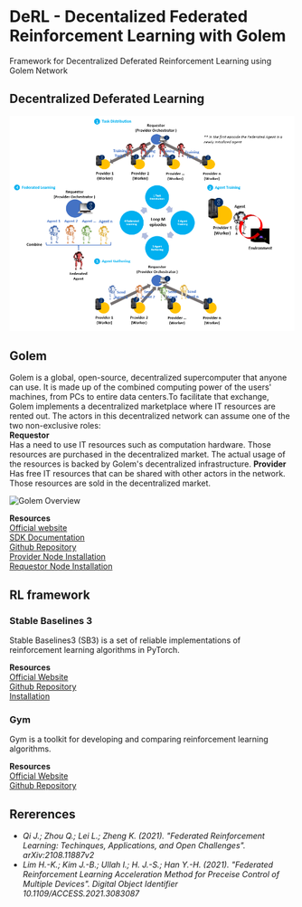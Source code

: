 # DeRL - Decentalized Federated Reinforcement Learning with Golem
Framework for Decentralized Deferated Reinforcement Learning using Golem Network

## Decentralized Deferated Learning 
![RL_training_worflow](https://github.com/pietromosca1994/DeRL_Golem/blob/main/references/RL_training_workflow.png)

## Golem
Golem is a global, open-source, decentralized supercomputer that anyone can use. It is made up of the combined computing power of the users' machines, from PCs to entire data centers.To facilitate that exchange, Golem implements a decentralized marketplace where IT resources are rented out. The actors in this decentralized network can assume one of the two non-exclusive roles:  
**Requestor**  
Has a need to use IT resources such as computation hardware. Those resources are purchased in the decentralized market. The actual usage of the resources is backed by Golem's decentralized infrastructure.
**Provider**  
Has free IT resources that can be shared with other actors in the network. Those resources are sold in the decentralized market.

![Golem Overview](https://2880695478-files.gitbook.io/~/files/v0/b/gitbook-x-prod.appspot.com/o/spaces%2F-MBt7VtQny8f-UShF8-_%2Fuploads%2Fgit-blob-3136cc577c602d41deabbda419314754ae0544e7%2FTNM-Docs-infographics-01.jpg?alt=media)

**Resources**  
[Official website](https://www.golem.network)  
[SDK Documentation](https://handbook.golem.network)  
[Github Repository](https://github.com/golemfactory)  
[Provider Node Installation](https://handbook.golem.network/provider-tutorials/provider-tutorial)  
[Requestor Node Installation](https://handbook.golem.network/requestor-tutorials/flash-tutorial-of-requestor-development)  

## RL framework
### Stable Baselines 3 
Stable Baselines3 (SB3) is a set of reliable implementations of reinforcement learning algorithms in PyTorch.  

**Resources**    
[Official Website](https://stable-baselines3.readthedocs.io/en/master/)  
[Github Repository](https://github.com/hill-a/stable-baselines)  
[Installation](https://stable-baselines3.readthedocs.io/en/master/guide/install.html)  

### Gym
Gym is a toolkit for developing and comparing reinforcement learning algorithms.  

**Resources**  
[Official Website](https://gym.openai.com)  
[Github Repository](https://github.com/openai/gym)

## Rererences
- *Qi J.; Zhou Q.; Lei L.; Zheng K. (2021). "Federated Reinforcement Learning: Techinques, Applications, and Open Challenges". arXiv:2108.11887v2*
- *Lim H.-K.; Kim J.-B.; Ullah I.; H. J.-S.; Han Y.-H. (2021). "Federated Reinforcement Learning Acceleration Method for Preceise Control of Multiple Devices". Digital Object Identifier 10.1109/ACCESS.2021.3083087*
